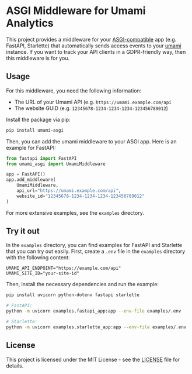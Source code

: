 # ASGI Middleware for Umami Analytics

This project provides a middleware for your
[ASGI-compatible](https://asgi.readthedocs.io/en/latest/introduction.html) app
(e.g. FastAPI, Starlette) that automatically sends access events to your
[umami](https://umami.is/) instance. If you want to track your API clients
in a GDPR-friendly way, then this middleware is for you.

## Usage

For this middleware, you need the following information:

- The URL of your Umami API (e.g. `https://umami.example.com/api`
- The website GUID (e.g. `12345678-1234-1234-1234-123456789012`)

Install the package via pip:

```bash
pip install umami-asgi
```

Then, you can add the umami middleware to your ASGI app. Here is an example for
FastAPI:

```python
from fastapi import FastAPI
from umami_asgi import UmamiMiddleware

app = FastAPI()
app.add_middleware(
    UmamiMiddleware,
    api_url="https://umami.example.com/api",
    website_id="12345678-1234-1234-1234-123456789012"
)
```

For more extensive examples, see the `examples` directory.

## Try it out

In the `examples` directory, you can find examples for FastAPI and Starlette
that you can try out easily. First, create a `.env` file in the `examples`
directory with the following content:

```text
UMAMI_API_ENDPOINT="https://example.com/api"
UMAMI_SITE_ID="your-site-id"
```

Then, install the necessary dependencies and run the example:

```bash
pip install uvicorn python-dotenv fastapi starlette 

# FastAPI:
python -m uvicorn examples.fastapi_app:app --env-file examples/.env

# Starlette:
python -m uvicorn examples.starlette_app:app --env-file examples/.env
```

## License

This project is licensed under the MIT License - see the [LICENSE](LICENSE) file
for details.
